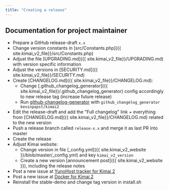 ```yaml
---
title: "Creating a release"
---
```


## Documentation for project maintainer

- Prepare a GitHub release-draft `x.x`
- Change version constants in [src/Constants.php]({{ site.kimai_v2_file}}/src/Constants.php)
- Adjust the file [UPGRADING.md]({{ site.kimai_v2_file}}/UPGRADING.md) with version specific information
- Adjust the versions in [SECURITY.md]({{ site.kimai_v2_file}}/SECURITY.md)
- Create [CHANGELOG.md]({{ site.kimai_v2_file}}/CHANGELOG.md):
  - Change [.github_changelog_generator]({{ site.kimai_v2_file}}/.github_changelog_generator) config accordingly to new release tag (increase future release)
  - Run [github-changelog-generator](https://github.com/github-changelog-generator/github-changelog-generator) with `github_changelog_generator kevinpapst/kimai2`
- Edit the release-draft and add the "Full changelog" link + everything from [CHANGELOG.md]({{ site.kimai_v2_file}}/CHANGELOG.md) related to the new version
- Push a release branch called `release-x.x` and merge it as last PR into master
- Create the release
- Adjust Kimai website:
  - Change version in file [_config.yml]({{ site.kimai_v2_website }}/blob/master/_config.yml) and key `kimai_v2_version`  
  - Create a new version [announcement post]({{ site.kimai_v2_website }}), including the release notes
- Post a new issue at [YunoHost tracker for Kimai 2](https://github.com/YunoHost-Apps/kimai2_ynh)
- Post a new issue at [Docker for Kimai 2](https://github.com/tobybatch/kimai2)
- Reinstall the stable-demo and change tag version in install.sh
